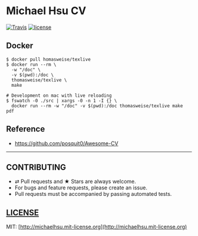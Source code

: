 # Michael Hsu CV

[![Travis][travis-badge]][travis]
[![license][license-badge]][license]

## Docker

```shell
$ docker pull homasweise/texlive
$ docker run --rm \
  -w "/doc" \
  -v $(pwd):/doc \
  thomasweise/texlive \
  make

# Development on mac with live reloading
$ fswatch -0 ./src | xargs -0 -n 1 -I {} \
  docker run --rm -w "/doc" -v $(pwd):/doc thomasweise/texlive make pdf
```

## Reference

- https://github.com/posquit0/Awesome-CV

---

## CONTRIBUTING

- ⇄ Pull requests and ★ Stars are always welcome.
- For bugs and feature requests, please create an issue.
- Pull requests must be accompanied by passing automated tests.

## [LICENSE](LICENSE)

MIT: [http://michaelhsu.mit-license.org](http://michaelhsu.mit-license.org)

[travis-badge]: https://travis-ci.com/evenchange4/ethereum-hot-wallet.svg?branch=master
[travis]: https://travis-ci.org/evenchange4/ethereum-hot-wallet
[license-badge]: https://img.shields.io/github/license/evenchange4/micro-website-api.svg?style=flat-square
[license]: http://michaelhsu.mit-license.org/
